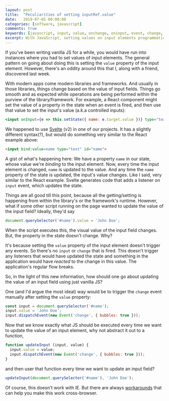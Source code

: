 ```yaml
---
layout: post
title:  "Peculiarities of setting inputRef.value"
date:   2019-07-05 00:00:00
categories: [software, javascript]
comments: true
keywords: [javascript, input, value, onchange, oninput, event, change, input]
excerpt: With JavaScript, setting values on input elements programmatically doesn't trigger any events. This breaks apps. Let's talk about it.
---
```


If you've been writing vanilla JS for a while, you would have run into instances where you had to set values of input elements. The general pattern on going about doing this is setting the `value` property of the input element. However, there's an oddity around this that I, along with a friend, discovered last week.

With modern apps come modern libraries and frameworks. And usually in those libraries, things change based on the value of input fields. Things go smooth and as expected while operations are being performed within the purview of the library/framework. For example, a React component might set the value of a property in the state when an event is fired, and then use that value to set the input's value (a.k.a controlled inputs):
```jsx
<input onInput={e => this.setState({ name: e.target.value })} type="text" id="name" />
```

We happened to use [Svelte](https://svelte.dev) (v2) in one of our projects. It has a slightly different syntax(?), but would do something very similar to the React example above:
```html
<input bind:value=name type="text" id="name">
```
A gist of what's happening here: We have a property `name` in our state, whose value we're _binding_ to the input element. Now, every time the input element is changed, `name` is updated to the value. And any time the `name` property of the state is updated, the input's value changes. Like I said, very similar to the React example. Svelte generates code that adds a listener on `input` event, which updates the state.

Things are all good till this point, because all the getting/setting is happening from within the library's or the framework's runtime. However, what if some other script running on the page wanted to update the value of the input field? Ideally, they'd say
```js
document.querySelector('#name').value = 'John Doe';
```
When the script executes this, the visual value of the input field changes. But, the property in the state doesn't change. Why?

It's because setting the `value` property of the input element doesn't trigger any events. So there's no `input` or `change` that is fired. This doesn't trigger any listeners that would have updated the state and something in the application would have _reacted_ to the change in this value. The application's regular flow breaks.

So, in the light of this new information, how should one go about updating the value of an input field using just vanilla JS?

One (and I'd argue the most ideal) way would be to trigger the `change` event manually after setting the `value` property:
```js
const input = document.querySelector('#name');
input.value = 'John Doe';
input.dispatchEvent(new Event('change', { bubbles: true }));
```

Now that we know exactly what JS should be executed every time we want to update the value of an input element, why not abstract it out to a function,
```js
function updateInput (input, value) {
  input.value = value;
  input.dispatchEvent(new Event('change', { bubbles: true }));
}
```
and then user that function every time we want to update an input field?
```js
updateInput(document.querySelector('#name'), 'John Doe');
```

Of course, this doesn't work with IE. But there are always [workarounds](https://stackoverflow.com/questions/26596123/internet-explorer-9-10-11-event-constructor-doesnt-work) that can help you make this work cross-browser.
